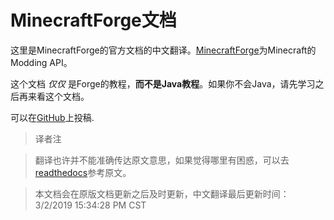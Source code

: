 MinecraftForge文档
==================

这里是MinecraftForge的官方文档的中文翻译。[MinecraftForge]为Minecraft的Modding API。

这个文档 _仅仅_ 是Forge的教程，**而不是Java教程**。如果你不会Java，请先学习之后再来看这个文档。

可以在[GitHub]上投稿.

> 译者注


> 翻译也许并不能准确传达原文意思，如果觉得哪里有困惑，可以去[readthedocs]参考原文。


> 本文档会在原版文档更新之后及时更新，中文翻译最后更新时间：3/2/2019 15:34:28 PM CST

[MinecraftForge]: http://minecraftforge.net
[GitHub]: https://github.com/MinecraftForge/Documentation
[readthedocs]: http://mcforge.readthedocs.io/